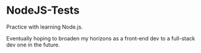 # NodeJS-Tests
Practice with learning Node.js.

Eventually hoping to broaden my horizons as a front-end dev to a full-stack dev one in the future.
